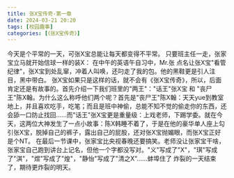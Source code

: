 ```yaml
---
title: 张X宝传奇-第一章
date: 2024-03-21 20:20
tags: [校园趣事]
categories: [《张X宝传奇》]
---
```

今天是个平常的一天，可张X宝总能让每天都变得不平常。
只要班主任一走，张家宝立马就开始信球一样的装X：
在中午的英语午自习中，Mr.张 点名让张X宝"看管纪律"，张X宝到处乱窜，冲着人叫唤，还叼走了我的包。他的黑鞋更是引人注目，黑中带白。
张X宝如果只是这样的话，就不会有《张X宝传奇》，所以，后面肯定还是有故事的。首先介绍一下我们班里的"两王"："话王"张X宝 和 "丧尸王"陈X翰。为什么这么称呼他们两个呢？首先是"丧尸王"陈X翰：天天yue到教室地上，并且喜欢吃手，吃笔；而且是班中神偷，总能不知不觉的偷走你的东西，还会舔一口防止找回......而"话王"张X宝更是重量级：上戏老师，下踢学委。就在今天，这两位大神发生了一点小故事：陈X韩睡不着了，于是在他的豪华单人座上勾引张X宝，脱掉自己的裤子，露出自己的屁股，还对张X宝抛媚眼，而张X宝正好是个NT。
在最后一节课中，张家宝比央视春晚还要搞笑。老师没让张家宝干啥，张家宝自己跑到讲台上记名，但他一个字都没写对。"义"写成了"X"，"琪"写成了"淇"，"煜"写成了"煌"，"静怡"写成了"清之X"......蚌埠住了
炸裂的一天结束了，期待更炸裂的明天。

